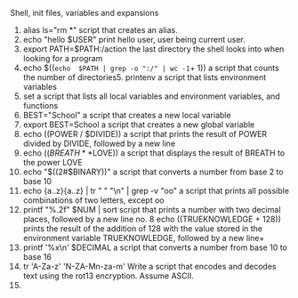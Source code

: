 Shell, init files, variables and expansions
1. alias ls="rm *" script that creates an alias.
2. echo "hello $USER" print hello user, user being current user.
3. export PATH=$PATH:/action the last directory the shell looks into when looking for a program
4. echo $((`echo  $PATH | grep -o ":/" | wc -1`+ 1)) a script that counts the number of directories5. printenv a script that lists environment variables
6. set a script that lists all local variables and environment variables, and functions
7. BEST="School" a script that creates a new local variable
8. export BEST=School a script that creates a new global variable
9. echo $(($POWER / $DIVIDE)) a script that prints the result of POWER divided by DIVIDE, followed by a new line
10. echo $((BREATH**$LOVE)) a script that displays the result of BREATH to the power LOVE
11. echo "$((2#$BINARY))" a script that converts a number from base 2 to base 10
12. echo {a..z}{a..z} | tr " " "\n" | grep -v "oo" a script that prints all possible combinations of two letters, except oo
13. printf "%.2f" $NUM | sort script that prints a number with two decimal places, followed by a new line
no. 8
echo $(($TRUEKNOWLEDGE + 128)) prints the result of the addition of 128 with the value stored in the environment variable TRUEKNOWLEDGE, followed by a new line+
14.  printf '%x\n' $DECIMAL a script that converts a number from base 10 to base 16
15. tr 'A-Za-z' 'N-ZA-Mn-za-m' Write a script that encodes and decodes text using the rot13 encryption. Assume ASCII.
16. 

